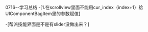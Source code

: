 0716--学习总结
-[1.在scrollview里面不能用cur_index（index+1）给UIComponentBagItem里的参数赋值]
<!-- 原因：在scrollview的方法里面，cell不会一次性显示和load出来，显示的cell的数量是一定的，如果往下滑动scollview的话，产生的新的cell其实是在旧的cell的基础上完成动作。就是说可能index=0和index=9的cell是用的同一个物体。后面的新出来的cell不是创建一个新的物体cell而是占用旧的cell。暂时不用的cell也会释放掉变成“freecell”。scrollview上的cell的物体总数总是一定的而且不变的，我们只是在上面改动
但是index，是会从0到max_index不停的增加。当我们New一个UIComponentBagItem时，可能会让两个UIComponentBagItem占用到一个cell里面，产生重叠。 -->

-[帮派技能界面是不是有slider没做出来？]